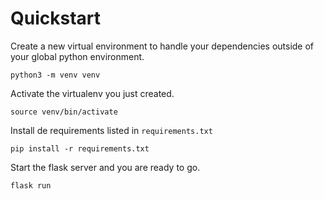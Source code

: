 # Quickstart

Create a new virtual environment to handle your dependencies outside of your
global python environment.

```console
python3 -m venv venv
```

Activate the virtualenv you just created.

```console
source venv/bin/activate
```

Install de requirements listed in `requirements.txt`

```console
pip install -r requirements.txt
```

Start the flask server and you are ready to go.

```console
flask run
```




